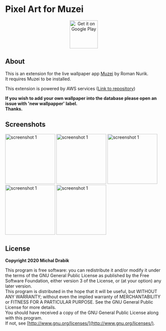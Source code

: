 # Pixel Art for Muzei

[<p align="center"><img alt="Get it on Google Play" height="90" src="https://play.google.com/intl/en_us/badges/images/generic/en_badge_web_generic.png"></p>](https://play.google.com/store/apps/details?id=com.michaldrabik.muzeipixelartextension)

## About

This is an extension for the live wallpaper app [Muzei](http://get.muzei.co/) by Roman Nurik.  
It requires Muzei to be installed.

This extension is powered by AWS services ([Link to repository](https://github.com/michaldrabik/muzei-pixelart-backend))

**If you wish to add your own wallpaper into the database please open an issue with 'new wallpapper' label.**  
**Thanks.**

## Screenshots

<div>
   <img src="playstore/shot1.png" width="160" alt="screenshot 1">
   <img src="playstore/shot4.png" width="160" alt="screenshot 1">
   <img src="playstore/shot5.png" width="160" alt="screenshot 1">
   <img src="playstore/shot2.png" width="160" alt="screenshot 1">
   <img src="playstore/shot3.png" width="160" alt="screenshot 1">
</div>

## License

**Copyright 2020 Michal Drabik**

This program is free software: you can redistribute it and/or modify it under the terms of the GNU General Public License as published by the Free Software Foundation, either version 3 of the License, or (at your option) any later version.  
This program is distributed in the hope that it will be useful, but WITHOUT ANY WARRANTY;
without even the implied warranty of MERCHANTABILITY or FITNESS FOR A PARTICULAR PURPOSE.
See the GNU General Public License for more details.  
You should have received a copy of the GNU General Public License along with this program.   
If not, see [http://www.gnu.org/licenses/](http://www.gnu.org/licenses/).
